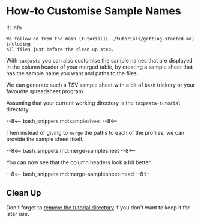 # How-to Customise Sample Names

!!! info

    We follow on from the main [tutorial](../tutorials/getting-started.md) including
    all files just before the clean up step.

With `taxpasta` you can also customise the sample names that are displayed in
the column header of your merged table, by creating a sample sheet that has the
sample name you want and paths to the files.

We can generate such a TSV sample sheet with a bit of `bash` trickery or your
favourite spreadsheet program.

Assuming that your current working directory is the `taxpasta-tutorial`
directory.

--8<--
bash_snippets.md:samplesheet
--8<--

Then instead of giving to `merge` the paths to each of the profiles, we can
provide the sample sheet itself.

--8<--
bash_snippets.md:merge-samplesheet
--8<--

You can now see that the column headers look a bit better.

--8<--
bash_snippets.md:merge-samplesheet-head
--8<--

## Clean Up

Don't forget to [remove the tutorial
directory](../tutorials/getting-started.md#clean-up) if you don't want to keep it for
later use.
